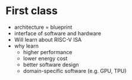 # First class

- architecture = blueprint
- interface of software and hardware
- Will learn about RISC-V ISA
- why learn
  - higher performance
  - lower energy cost
  - better software design
  - domain-specific software (e.g. GPU, TPU)
